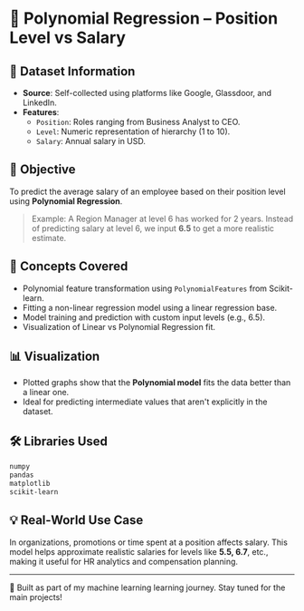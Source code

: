 # 📌 Polynomial Regression – Position Level vs Salary

## 📁 Dataset Information
- **Source**: Self-collected using platforms like Google, Glassdoor, and LinkedIn.
- **Features**:
  - `Position`: Roles ranging from Business Analyst to CEO.
  - `Level`: Numeric representation of hierarchy (1 to 10).
  - `Salary`: Annual salary in USD.

## 🎯 Objective
To predict the average salary of an employee based on their position level using **Polynomial Regression**.

> Example: A Region Manager at level 6 has worked for 2 years. Instead of predicting salary at level 6, we input **6.5** to get a more realistic estimate.

## 🧠 Concepts Covered
- Polynomial feature transformation using `PolynomialFeatures` from Scikit-learn.
- Fitting a non-linear regression model using a linear regression base.
- Model training and prediction with custom input levels (e.g., 6.5).
- Visualization of Linear vs Polynomial Regression fit.

## 📊 Visualization
- Plotted graphs show that the **Polynomial model** fits the data better than a linear one.
- Ideal for predicting intermediate values that aren't explicitly in the dataset.

## 🛠️ Libraries Used
```bash
numpy  
pandas  
matplotlib  
scikit-learn
```

## 💡 Real-World Use Case
In organizations, promotions or time spent at a position affects salary. This model helps approximate realistic salaries for levels like **5.5, 6.7**, etc., making it useful for HR analytics and compensation planning.

---

🚀 Built as part of my machine learning learning journey. Stay tuned for the main projects!
